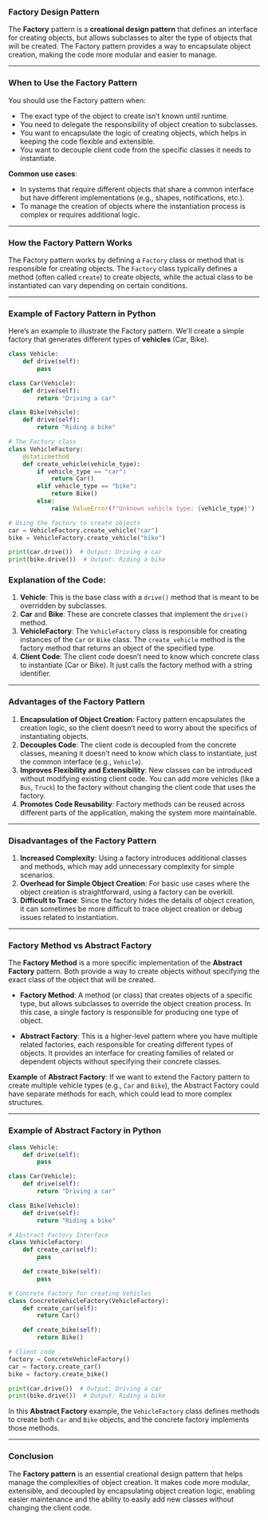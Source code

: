 ### **Factory Design Pattern**

The **Factory** pattern is a **creational design pattern** that defines an interface for creating objects, but allows subclasses to alter the type of objects that will be created. The Factory pattern provides a way to encapsulate object creation, making the code more modular and easier to manage.

---

### **When to Use the Factory Pattern**

You should use the Factory pattern when:
- The exact type of the object to create isn’t known until runtime.
- You need to delegate the responsibility of object creation to subclasses.
- You want to encapsulate the logic of creating objects, which helps in keeping the code flexible and extensible.
- You want to decouple client code from the specific classes it needs to instantiate.

**Common use cases**:
- In systems that require different objects that share a common interface but have different implementations (e.g., shapes, notifications, etc.).
- To manage the creation of objects where the instantiation process is complex or requires additional logic.

---

### **How the Factory Pattern Works**

The Factory pattern works by defining a `Factory` class or method that is responsible for creating objects. The `Factory` class typically defines a method (often called `create`) to create objects, while the actual class to be instantiated can vary depending on certain conditions.

---

### **Example of Factory Pattern in Python**

Here’s an example to illustrate the Factory pattern. We'll create a simple factory that generates different types of **vehicles** (Car, Bike).

```python
class Vehicle:
    def drive(self):
        pass

class Car(Vehicle):
    def drive(self):
        return "Driving a car"

class Bike(Vehicle):
    def drive(self):
        return "Riding a bike"

# The Factory class
class VehicleFactory:
    @staticmethod
    def create_vehicle(vehicle_type):
        if vehicle_type == "car":
            return Car()
        elif vehicle_type == "bike":
            return Bike()
        else:
            raise ValueError(f"Unknown vehicle type: {vehicle_type}")

# Using the factory to create objects
car = VehicleFactory.create_vehicle("car")
bike = VehicleFactory.create_vehicle("bike")

print(car.drive())  # Output: Driving a car
print(bike.drive())  # Output: Riding a bike
```

### **Explanation of the Code:**

1. **Vehicle**: This is the base class with a `drive()` method that is meant to be overridden by subclasses.
2. **Car** and **Bike**: These are concrete classes that implement the `drive()` method.
3. **VehicleFactory**: The `VehicleFactory` class is responsible for creating instances of the `Car` or `Bike` class. The `create_vehicle` method is the factory method that returns an object of the specified type.
4. **Client Code**: The client code doesn’t need to know which concrete class to instantiate (Car or Bike). It just calls the factory method with a string identifier.

---

### **Advantages of the Factory Pattern**

1. **Encapsulation of Object Creation**: Factory pattern encapsulates the creation logic, so the client doesn’t need to worry about the specifics of instantiating objects.
2. **Decouples Code**: The client code is decoupled from the concrete classes, meaning it doesn’t need to know which class to instantiate, just the common interface (e.g., `Vehicle`).
3. **Improves Flexibility and Extensibility**: New classes can be introduced without modifying existing client code. You can add more vehicles (like a `Bus`, `Truck`) to the factory without changing the client code that uses the factory.
4. **Promotes Code Reusability**: Factory methods can be reused across different parts of the application, making the system more maintainable.

---

### **Disadvantages of the Factory Pattern**

1. **Increased Complexity**: Using a factory introduces additional classes and methods, which may add unnecessary complexity for simple scenarios.
2. **Overhead for Simple Object Creation**: For basic use cases where the object creation is straightforward, using a factory can be overkill.
3. **Difficult to Trace**: Since the factory hides the details of object creation, it can sometimes be more difficult to trace object creation or debug issues related to instantiation.

---

### **Factory Method vs Abstract Factory**

The **Factory Method** is a more specific implementation of the **Abstract Factory** pattern. Both provide a way to create objects without specifying the exact class of the object that will be created.

- **Factory Method**: A method (or class) that creates objects of a specific type, but allows subclasses to override the object creation process. In this case, a single factory is responsible for producing one type of object.
  
- **Abstract Factory**: This is a higher-level pattern where you have multiple related factories, each responsible for creating different types of objects. It provides an interface for creating families of related or dependent objects without specifying their concrete classes.

**Example** of **Abstract Factory**:
If we want to extend the Factory pattern to create multiple vehicle types (e.g., `Car` and `Bike`), the Abstract Factory could have separate methods for each, which could lead to more complex structures.

---

### **Example of Abstract Factory in Python**

```python
class Vehicle:
    def drive(self):
        pass

class Car(Vehicle):
    def drive(self):
        return "Driving a car"

class Bike(Vehicle):
    def drive(self):
        return "Riding a bike"

# Abstract Factory Interface
class VehicleFactory:
    def create_car(self):
        pass

    def create_bike(self):
        pass

# Concrete Factory for creating Vehicles
class ConcreteVehicleFactory(VehicleFactory):
    def create_car(self):
        return Car()

    def create_bike(self):
        return Bike()

# Client code
factory = ConcreteVehicleFactory()
car = factory.create_car()
bike = factory.create_bike()

print(car.drive())  # Output: Driving a car
print(bike.drive())  # Output: Riding a bike
```

In this **Abstract Factory** example, the `VehicleFactory` class defines methods to create both `Car` and `Bike` objects, and the concrete factory implements those methods.

---

### **Conclusion**

The **Factory pattern** is an essential creational design pattern that helps manage the complexities of object creation. It makes code more modular, extensible, and decoupled by encapsulating object creation logic, enabling easier maintenance and the ability to easily add new classes without changing the client code.
